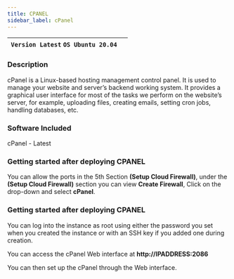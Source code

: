 ```yaml
---
title: CPANEL
sidebar_label: cPanel
---
```


|**`Version Latest` `OS Ubuntu 20.04`**|  |
|--------------------------------------|--|

### Description

cPanel is a Linux-based hosting management control panel. It is used to manage your website and server’s backend working system. It provides a graphical user interface for most of the tasks we perform on the website’s server, for example, uploading files, creating emails, setting cron jobs, handling databases, etc.

### Software Included

cPanel - Latest

### Getting started after deploying CPANEL

You can allow the ports in the 5th Section **(Setup Cloud Firewall)**, under the **(Setup Cloud Firewall)** section you can view **Create Firewall**, Click on the drop-down and select **cPanel**. 

### Getting started after deploying CPANEL

You can log into the instance as root using either the password you set when you created the instance or with an SSH key if you added one during creation.

You can access the cPanel Web interface at **http://IPADDRESS:2086**

You can then set up the cPanel through the Web interface.